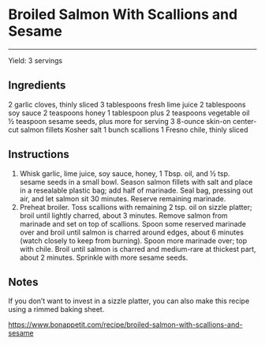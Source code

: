 # Broiled Salmon With Scallions and Sesame
---
Yield: 3 servings

## Ingredients
2 garlic cloves, thinly sliced
3 tablespoons fresh lime juice
2 tablespoons soy sauce
2 teaspoons honey
1 tablespoon plus 2 teaspoons vegetable oil
½ teaspoon sesame seeds, plus more for serving
3 8-ounce skin-on center-cut salmon fillets
Kosher salt
1 bunch scallions
1 Fresno chile, thinly sliced

## Instructions
1. Whisk garlic, lime juice, soy sauce, honey, 1 Tbsp. oil, and ½ tsp. sesame seeds in a small bowl. Season salmon fillets with salt and place in a resealable plastic bag; add half of marinade. Seal bag, pressing out air, and let salmon sit 30 minutes. Reserve remaining marinade.
2. Preheat broiler. Toss scallions with remaining 2 tsp. oil on sizzle platter; broil until lightly charred, about 3 minutes. Remove salmon from marinade and set on top of scallions. Spoon some reserved marinade over and broil until salmon is charred around edges, about 6 minutes (watch closely to keep from burning). Spoon more marinade over; top with chile. Broil until salmon is charred and medium-rare at thickest part, about 2 minutes. Sprinkle with more sesame seeds.


## Notes
If you don’t want to invest in a sizzle platter, you can also make this recipe using a rimmed baking sheet.

https://www.bonappetit.com/recipe/broiled-salmon-with-scallions-and-sesame